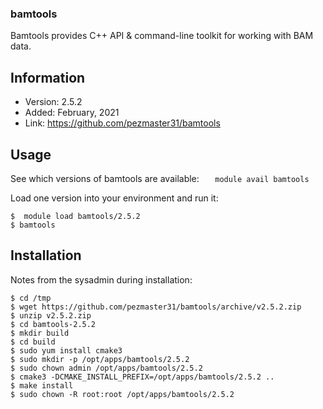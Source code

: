 ### bamtools
Bamtools provides C++ API & command-line toolkit for working with BAM data.

## Information

* Version: 2.5.2
* Added: February, 2021
* Link: https://github.com/pezmaster31/bamtools


## Usage 
See which versions of bamtools are available:
  `   module avail bamtools`

Load one version into your environment and run it:
```
$  module load bamtools/2.5.2
$ bamtools
```

 ## Installation
Notes from the sysadmin during installation:
```
$ cd /tmp
$ wget https://github.com/pezmaster31/bamtools/archive/v2.5.2.zip
$ unzip v2.5.2.zip
$ cd bamtools-2.5.2
$ mkdir build
$ cd build
$ sudo yum install cmake3
$ sudo mkdir -p /opt/apps/bamtools/2.5.2
$ sudo chown admin /opt/apps/bamtools/2.5.2
$ cmake3 -DCMAKE_INSTALL_PREFIX=/opt/apps/bamtools/2.5.2 ..
$ make install
$ sudo chown -R root:root /opt/apps/bamtools/2.5.2
```